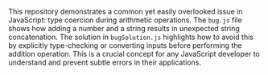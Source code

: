 This repository demonstrates a common yet easily overlooked issue in JavaScript: type coercion during arithmetic operations.  The `bug.js` file shows how adding a number and a string results in unexpected string concatenation.  The solution in `bugSolution.js` highlights how to avoid this by explicitly type-checking or converting inputs before performing the addition operation. This is a crucial concept for any JavaScript developer to understand and prevent subtle errors in their applications.